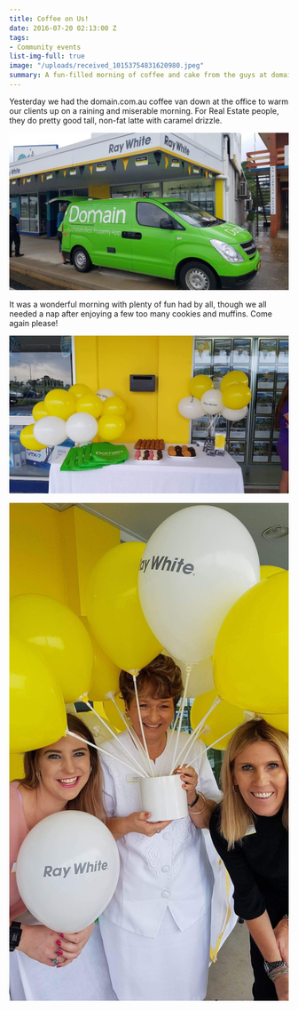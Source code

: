 ```yaml
---
title: Coffee on Us!
date: 2016-07-20 02:13:00 Z
tags:
- Community events
list-img-full: true
image: "/uploads/received_10153754831620980.jpeg"
summary: A fun-filled morning of coffee and cake from the guys at domain.com.au
---
```


Yesterday we had the domain.com.au coffee van down at the office to warm our clients up on a raining and miserable morning. For Real Estate people, they do pretty good tall, non-fat latte with caramel drizzle.

![received_10153754831680980.jpeg](/uploads/received_10153754831680980.jpeg)

It was a wonderful morning with plenty of fun had by all, though we all needed a nap after enjoying a few too many cookies and muffins. Come again please!

![received_10153754558485980.jpeg](/uploads/received_10153754558485980.jpeg)

![received_10153754830730980-eec05a.jpeg](/uploads/received_10153754830730980-eec05a.jpeg)
